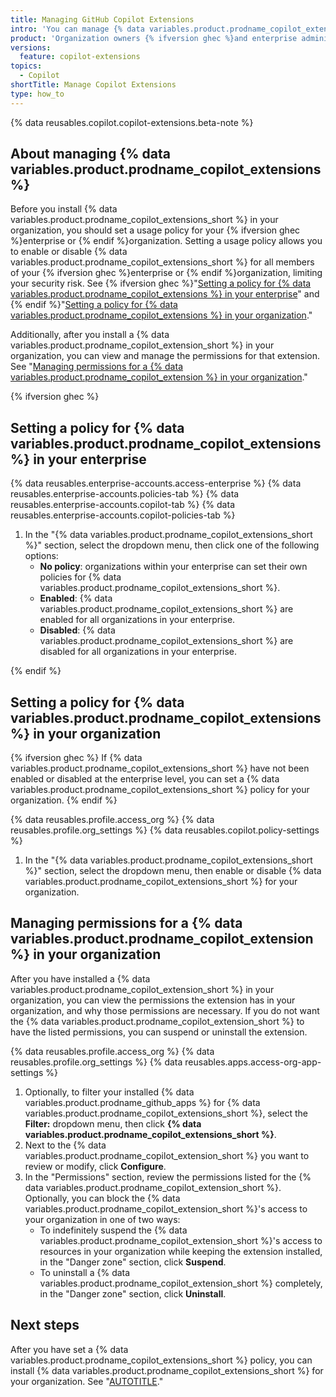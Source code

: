 ```yaml
---
title: Managing GitHub Copilot Extensions
intro: 'You can manage {% data variables.product.prodname_copilot_extension %} policies and permissions in your organization{% ifversion ghec %} or enterprise{% endif %}.'
product: 'Organization owners {% ifversion ghec %}and enterprise administrators {% endif %}can manage {% data variables.product.prodname_copilot_extensions_short %}.'
versions:
  feature: copilot-extensions
topics:
  - Copilot
shortTitle: Manage Copilot Extensions
type: how_to
---
```


{% data reusables.copilot.copilot-extensions.beta-note %}

## About managing {% data variables.product.prodname_copilot_extensions %}

Before you install {% data variables.product.prodname_copilot_extensions_short %} in your organization, you should set a usage policy for your {% ifversion ghec %}enterprise or {% endif %}organization. Setting a usage policy allows you to enable or disable {% data variables.product.prodname_copilot_extensions_short %} for all members of your {% ifversion ghec %}enterprise or {% endif %}organization, limiting your security risk. See {% ifversion ghec %}"[Setting a policy for {% data variables.product.prodname_copilot_extensions %} in your enterprise](#setting-a-policy-for-github-copilot-extensions-in-your-enterprise)" and {% endif %}"[Setting a policy for {% data variables.product.prodname_copilot_extensions %} in your organization](#setting-a-policy-for-github-copilot-extensions-in-your-organization)."

Additionally, after you install a {% data variables.product.prodname_copilot_extension_short %} in your organization, you can view and manage the permissions for that extension. See "[Managing permissions for a {% data variables.product.prodname_copilot_extension %} in your organization](#managing-permissions-for-a-github-copilot-extension-in-your-organization)."

{% ifversion ghec %}

## Setting a policy for {% data variables.product.prodname_copilot_extensions %} in your enterprise

{% data reusables.enterprise-accounts.access-enterprise %}
{% data reusables.enterprise-accounts.policies-tab %}
{% data reusables.enterprise-accounts.copilot-tab %}
{% data reusables.enterprise-accounts.copilot-policies-tab %}
1. In the "{% data variables.product.prodname_copilot_extensions_short %}" section, select the dropdown menu, then click one of the following options:
    * **No policy**: organizations within your enterprise can set their own policies for {% data variables.product.prodname_copilot_extensions_short %}.
    * **Enabled**: {% data variables.product.prodname_copilot_extensions_short %} are enabled for all organizations in your enterprise.
    * **Disabled**: {% data variables.product.prodname_copilot_extensions_short %} are disabled for all organizations in your enterprise.

{% endif %}

## Setting a policy for {% data variables.product.prodname_copilot_extensions %} in your organization

{% ifversion ghec %}
If {% data variables.product.prodname_copilot_extensions_short %} have not been enabled or disabled at the enterprise level, you can set a {% data variables.product.prodname_copilot_extensions_short %} policy for your organization.
{% endif %}

{% data reusables.profile.access_org %}
{% data reusables.profile.org_settings %}
{% data reusables.copilot.policy-settings %}
1. In the "{% data variables.product.prodname_copilot_extensions_short %}" section, select the dropdown menu, then enable or disable {% data variables.product.prodname_copilot_extensions_short %} for your organization.

## Managing permissions for a {% data variables.product.prodname_copilot_extension %} in your organization

After you have installed a {% data variables.product.prodname_copilot_extension_short %} in your organization, you can view the permissions the extension has in your organization, and why those permissions are necessary. If you do not want the {% data variables.product.prodname_copilot_extension_short %} to have the listed permissions, you can suspend or uninstall the extension.

{% data reusables.profile.access_org %}
{% data reusables.profile.org_settings %}
{% data reusables.apps.access-org-app-settings %}
1. Optionally, to filter your installed {% data variables.product.prodname_github_apps %} for {% data variables.product.prodname_copilot_extensions_short %}, select the **Filter:** dropdown menu, then click **{% data variables.product.prodname_copilot_extensions_short %}**.
1. Next to the {% data variables.product.prodname_copilot_extension_short %} you want to review or modify, click **Configure**.
1. In the "Permissions" section, review the permissions listed for the {% data variables.product.prodname_copilot_extension_short %}. Optionally, you can block the {% data variables.product.prodname_copilot_extension_short %}'s access to your organization in one of two ways:
    * To indefinitely suspend the {% data variables.product.prodname_copilot_extension_short %}'s access to resources in your organization while keeping the extension installed, in the "Danger zone" section, click **Suspend**.
    * To uninstall a {% data variables.product.prodname_copilot_extension_short %} completely, in the "Danger zone" section, click **Uninstall**.

## Next steps

After you have set a {% data variables.product.prodname_copilot_extensions_short %} policy, you can install {% data variables.product.prodname_copilot_extensions_short %} for your organization. See "[AUTOTITLE](/copilot/github-copilot-chat/github-copilot-extensions/installing-github-copilot-extensions-for-your-organization)."
